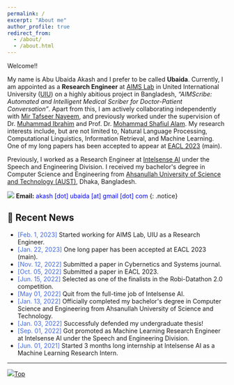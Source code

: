 ```yaml
---
permalink: /
excerpt: "About me"
author_profile: true
redirect_from: 
  - /about/
  - /about.html
---
```


Welcome!!

My name is Abu Ubaida Akash and I prefer to be called **Ubaida**. Currently, I am appointed as a **Research Engineer** at [AIMS Lab](https://aimsl.uiu.ac.bd/#/) in United International University ([UIU](https://www.uiu.ac.bd/)) on a highly abitious project in Bangladesh, _“AIMScribe: Automated and Intelligent Medical Scriber for Doctor-Patient Conversation”_. Apart from this, I am actively collaborating independently with [Mir Tafseer Nayeem](https://scholar.google.com/citations?user=qoeylgEAAAAJ&hl=en "Research profile"), and previously worked under the supervision of Dr. [Muhammad Ibrahim](https://du.ac.bd/faculty/faculty_details/CSE/4167 "Academic profile") and Prof. Dr. [Mohammad Shafiul Alam](https://scholar.google.com/citations?view_op=list_works&hl=en&hl=en&user=5ZXfn_cAAAAJ&sortby=pubdate "Research profile"). My research interests include, but are not limited to, Natural Language Processing, Computational Linguistics, Information Retrieval, and Machine Learning. One of my long papers has been accepted to appear at [EACL 2023](https://2023.eacl.org/) (main).
<!-- My recent works and ongoing projects can be found in the [Research](https://abuubaida.github.io/research/ "https://abuubaida.github.io/research/") section. -->

Previously, I worked as a Research Engineer at [Intelsense AI](https://intelsense.ai/ "https://intelsense.ai/") under the Speech and Engineering Division. I received my bachelor's degree in Computer Science and Engineering from [Ahsanullah University of Science and Technology (AUST)](https://www.aust.edu/ "https://www.aust.edu/"), Dhaka, Bangladesh.

<img src="https://img.icons8.com/color/24/000000/circled-envelope.png"/> **Email:** <span style="color:Blue">akash [dot] ubaida [at] gmail [dot] com</span> 
{: .notice}


## 📢 Recent News

* <span style="color:RoyalBlue">[Feb. 1, 2023]</span> Started working for AIMS Lab, UIU as a Research Engineer.
* <span style="color:RoyalBlue">[Jan. 22, 2023]</span> One long paper has been accepted at EACL 2023 (main).
* <span style="color:RoyalBlue">[Nov. 12, 2022]</span> Submitted a paper in Cybernetics and Systems journal.
* <span style="color:RoyalBlue">[Oct. 05, 2022]</span> Submitted a paper in EACL 2023.
* <span style="color:RoyalBlue">[Jun. 15, 2022]</span> Selected as one of the finalists in the Robi-Datathon 2.0 competition.
* <span style="color:RoyalBlue">[May  01, 2022]</span> Quit from the full-time job of Intelsense AI.
* <span style="color:RoyalBlue">[Jan. 13, 2022]</span> Officially completed my bachelor's degree in Computer Science and Engineering from Ahsanullah University of Science and Technology.
* <span style="color:RoyalBlue">[Jan. 03, 2022]</span> Successfuly defended my undergraduate thesis!
* <span style="color:RoyalBlue">[Sep. 01, 2022]</span> Got promoted as Machine Learning Research Engineer at Intelsense AI under the Speech and Engineering Division.
* <span style="color:RoyalBlue">[Jun. 01, 2021]</span> Started 3 months long internship at Intelsense AI as a Machine Learning Research Intern.

---

[<img src="https://img.icons8.com/emoji/24/000000/up-arrow-emoji.png"/>](https://abuubaida.github.io/#)[Top](https://abuubaida.github.io/#)

<script type='text/javascript' id='clustrmaps' src='//cdn.clustrmaps.com/map_v2.js?cl=94b2d3&w=300&t=m&d=X4zwla3VvqasU-XJ7VSxuAHNSZMeubSgPKEAJMvahJU&co=1d4560&cmo=e8ae23&cmn=db2124&ct=ffffff'></script>
